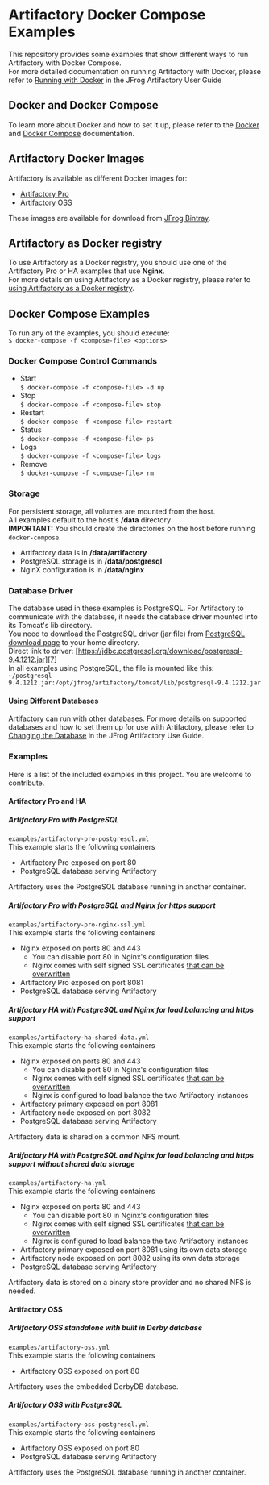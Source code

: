 # Artifactory Docker Compose Examples
This repository provides some examples that show different ways to run Artifactory with Docker Compose.  
For more detailed documentation on running Artifactory with Docker, please refer to [Running with Docker][1] in the JFrog Artifactory User Guide

## Docker and Docker Compose
To learn more about Docker and how to set it up, please refer to the [Docker][2] and [Docker Compose][3] documentation.  
 
## Artifactory Docker Images
Artifactory is available as different Docker images for:
- [Artifactory Pro](#artifactory-pro-and-ha)
- [Artifactory OSS](#artifactory-oss)

These images are available for download from [JFrog Bintray][5].

## Artifactory as Docker registry
To use Artifactory as a Docker registry, you should use one of the Artifactory Pro or HA examples that use **Nginx**.  
For more details on using Artifactory as a Docker registry, please refer to [using Artifactory as a Docker registry][10].
 
## Docker Compose Examples
To run any of the examples, you should execute:  
`$ docker-compose -f <compose-file> <options>`

### Docker Compose Control Commands
- Start  
`$ docker-compose -f <compose-file> -d up`
- Stop  
`$ docker-compose -f <compose-file> stop`
- Restart  
`$ docker-compose -f <compose-file> restart`
- Status  
`$ docker-compose -f <compose-file> ps`
- Logs  
`$ docker-compose -f <compose-file> logs`
- Remove  
`$ docker-compose -f <compose-file> rm`
 
 
### Storage
For persistent storage, all volumes are mounted from the host.  
All examples default to the host's **/data** directory  
**IMPORTANT:** You should create the directories on the host before running `docker-compose`.
- Artifactory data is in **/data/artifactory**
- PostgreSQL storage is in **/data/postgresql**
- NginX configuration is in **/data/nginx**

### Database Driver
The database used in these examples is PostgreSQL. For Artifactory to communicate with the database, it needs the
database driver mounted into its Tomcat's lib directory.  
You need to download the PostgreSQL driver (jar file) from [PostgreSQL download page][6] to your home directory.  
Direct link to driver: [https://jdbc.postgresql.org/download/postgresql-9.4.1212.jar][7]  
In all examples using PostgreSQL, the file is mounted like this:  
`~/postgresql-9.4.1212.jar:/opt/jfrog/artifactory/tomcat/lib/postgresql-9.4.1212.jar`

#### Using Different Databases
Artifactory can run with other databases. For more details on supported databases and how to set them up for use with Artifactory, please refer to [Changing the Database][8] in the JFrog Artifactory Use Guide.

### Examples
Here is a list of the included examples in this project. You are welcome to contribute.

#### Artifactory Pro and HA

##### Artifactory Pro with PostgreSQL 
`examples/artifactory-pro-postgresql.yml`  
This example starts the following containers

- Artifactory Pro exposed on port 80
- PostgreSQL database serving Artifactory   

Artifactory uses the PostgreSQL database running in another container.

##### Artifactory Pro with PostgreSQL and Nginx for https support
`examples/artifactory-pro-nginx-ssl.yml`  
This example starts the following containers

- Nginx exposed on ports 80 and 443
  - You can disable port 80 in Nginx's configuration files
  - Nginx comes with self signed SSL certificates [that can be overwritten][9]
- Artifactory Pro exposed on port 8081
- PostgreSQL database serving Artifactory   


##### Artifactory HA with PostgreSQL and Nginx for load balancing and https support
`examples/artifactory-ha-shared-data.yml`  
This example starts the following containers

- Nginx exposed on ports 80 and 443
  - You can disable port 80 in Nginx's configuration files
  - Nginx comes with self signed SSL certificates [that can be overwritten][9]
  - Nginx is configured to load balance the two Artifactory instances
- Artifactory primary exposed on port 8081
- Artifactory node exposed on port 8082
- PostgreSQL database serving Artifactory

Artifactory data is shared on a common NFS mount.


##### Artifactory HA with PostgreSQL and Nginx for load balancing and https support without shared data storage
`examples/artifactory-ha.yml`  
This example starts the following containers

- Nginx exposed on ports 80 and 443
  - You can disable port 80 in Nginx's configuration files
  - Nginx comes with self signed SSL certificates [that can be overwritten][9]
  - Nginx is configured to load balance the two Artifactory instances
- Artifactory primary exposed on port 8081 using its own data storage
- Artifactory node exposed on port 8082 using its own data storage
- PostgreSQL database serving Artifactory  

Artifactory data is stored on a binary store provider and no shared NFS is needed.

#### Artifactory OSS

##### Artifactory OSS standalone with built in Derby database
`examples/artifactory-oss.yml`  
This example starts the following containers

- Artifactory OSS exposed on port 80  

Artifactory uses the embedded DerbyDB database.


##### Artifactory OSS with PostgreSQL
`examples/artifactory-oss-postgresql.yml`  
This example starts the following containers

- Artifactory OSS exposed on port 80
- PostgreSQL database serving Artifactory   

Artifactory uses the PostgreSQL database running in another container.




[1]: https://www.jfrog.com/confluence/display/RTF/Running+with+Docker
[2]: https://docs.docker.com/
[3]: https://docs.docker.com/compose/overview/
[4]: https://www.jfrog.com
[5]: https://bintray.com/jfrog
[6]: https://jdbc.postgresql.org/download.html
[7]: https://jdbc.postgresql.org/download/postgresql-9.4.1212.jar
[8]: https://www.jfrog.com/confluence/display/RTF/Changing+the+Database
[9]: NginxSSL.md
[10]: https://www.jfrog.com/confluence/display/RTF/Docker+Registry
